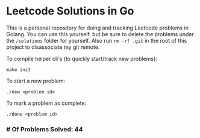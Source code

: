 # Leetcode Solutions in Go

This is a personal repository for doing and tracking Leetcode problems in Golang. You can use this yourself, but be sure to delete the problems under the `/solutions` folder for yourself. Also run `rm -rf .git` in the root of this project to disassociate my git remote.
		
To compile helper cli's (to quickly start/track new problems):
	
```
make init
``` 

To start a new problem:	
```
./new <problem id>
``` 

To mark a problem as complete:	
``` 
./done <problem id>
``` 


### # Of Problems Solved: 44

